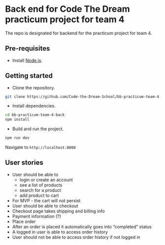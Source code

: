 # Back end for Code The Dream practicum project for team 4

The repo is designated for backend for the practicum project for team 4.

## Pre-requisites

- Install [Node.js](https://nodejs.org/en/).

## Getting started

- Clone the repository.

```bash
git clone https://github.com/Code-the-Dream-School/bb-practicum-team-4-back
```

- Install dependencies.

```bash
cd bb-practicum-team-4-back
npm install
```

- Build and run the project.

```bash
npm run dev
```

Navigate to `http://localhost:8000`

## User stories

- User should be able to
    - login or create an account
    - see a list of products
    - search for a product
    - add product to cart
- For MVP - the cart will not persist
- User should be able to checkout
- Checkout page takes shipping and billing info
- Payment information (?)
- Place order
- After an order is placed it automatically goes into “completed” status
- A logged in user is able to access order history
- User should not be able to access order history if not logged in
